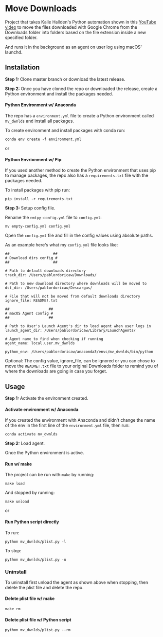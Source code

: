 # Move Downloads

Project that takes Kalle Hallden's Python automation shown in this [YouTube video](https://www.youtube.com/watch?v=qbW6FRbaSl0&t=200s)
to move the files downloaded with Google Chrome from the Downloads folder into folders based on the file extension inside a new specified folder.

And runs it in the background as an agent on user log using macOS' launchd.

## Installation

**Step 1:** 
Clone master branch or download the latest release.

**Step 2:** 
Once you have cloned the repo or downloaded the release, create a Python environment and install the packages needed.

#### Python Environment w/ Anaconda
The repo has a `environment.yml` file to create a Python environment called `mv_dwnlds` and install all packages.

To create environment and install packages with conda run:
```
conda env create -f environment.yml
```
or

#### Python Envrionment w/ Pip
If you used another method to create the Python environment that uses pip to manage packages, the repo also has a `requirements.txt` file with the packages needed.

To install packages with pip run:
```
pip install -r requirements.txt
```

**Step 3:**
Setup config file.

Rename the `emtpy-config.yml` file to `config.yml`:
```
mv empty-config.yml config.yml
```

Open the `config.yml` file and fill in the config values using absolute paths. 

As an example here's what my `config.yml` file looks like:
```
##                    ##
# Download dirs config #
##                    ##

# Path to default downloads directory
track_dir: /Users/pablordoricaw/Downloads/

# Path to new download directory where downloads will be moved to
dst_dir: /Users/pablordoricaw/Descargas/

# File that will not be moved from default downloads directory
ignore_file: README!.txt

##                  ##
# macOS Agent config #
##                  ##

# Path to User's Launch Agent's dir to load agent when user logs in
launch_agent_dir: /Users/pablordoricaw/Library/LaunchAgents/

# Agent name to find when checking if running
agent_name: local.user.mv_dwnlds

python_env: /Users/pablordoricaw/anaconda3/envs/mv_dwnlds/bin/python
```

Optional: The config value, ignore_file, can be ignored or you can chose to move the
`README!.txt` file to your original Downloads folder to remind you of where the
downloads are going in case you forget.


## Usage

**Step 1:**
Activate the environment created.

#### Activate environment w/ Anaconda
If you created the environment with Anaconda and didn't change the name of the env in the first line of the `environment.yml` file, then run:
```
conda activate mv_dwnlds
```
**Step 2:**
Load agent.

Once the Python environment is active.

#### Run w/ make
The project can be run with `make` by running:
```
make load
```

And stopped by running:
```
make unload
```
or

#### Run Python script directly
To run:
```
python mv_dwnlds/plist.py -l
```
To stop:
```
python mv_dwnlds/plist.py -u
```

### Uninstall

To uninstall first unload the agent as shown above when stopping, then delete the plist file and delete the repo.

#### Delete plist file w/ make
```
make rm
```

#### Delete plist file w/ Python script
```
python mv_dwnlds/plist.py --rm
```